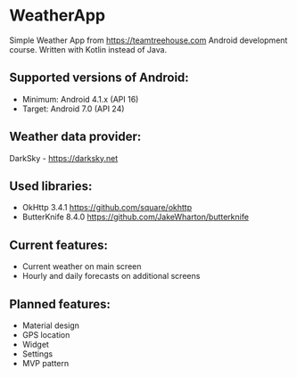 # WeatherApp

Simple Weather App from https://teamtreehouse.com Android development course. Written with Kotlin instead of Java.

## Supported versions of Android:
- Minimum: Android 4.1.x (API 16)
- Target: Android 7.0 (API 24)

## Weather data provider: 
DarkSky - https://darksky.net

## Used libraries:
- OkHttp 3.4.1
https://github.com/square/okhttp
- ButterKnife 8.4.0
https://github.com/JakeWharton/butterknife

## Current features:
- Current weather on main screen
- Hourly and daily forecasts on additional screens

## Planned features:
- Material design
- GPS location
- Widget
- Settings
- MVP pattern
